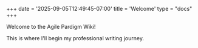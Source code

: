 +++
date = '2025-09-05T12:49:45-07:00'
title = 'Welcome'
type = "docs"
+++

Welcome to the Agile Pardigm Wiki!

This is where I'll begin my professional writing journey.
